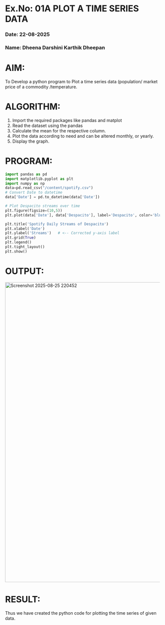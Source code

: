 # Ex.No: 01A PLOT A TIME SERIES DATA
###  Date: 22-08-2025
### Name: Dheena Darshini Karthik Dheepan

# AIM:
To Develop a python program to Plot a time series data (population/ market price of a commodity
/temperature.
# ALGORITHM:
1. Import the required packages like pandas and matplot
2. Read the dataset using the pandas
3. Calculate the mean for the respective column.
4. Plot the data according to need and can be altered monthly, or yearly.
5. Display the graph.
# PROGRAM:
```python
import pandas as pd
import matplotlib.pyplot as plt
import numpy as np
data=pd.read_csv("/content/spotify.csv")
# Convert Date to datetime
data['Date'] = pd.to_datetime(data['Date'])

# Plot Despacito streams over time
plt.figure(figsize=(10,5))
plt.plot(data['Date'], data['Despacito'], label='Despacito', color='blue')

plt.title('Spotify Daily Streams of Despacito')
plt.xlabel('Date')
plt.ylabel('Streams')   # <-- Corrected y-axis label
plt.grid(True)
plt.legend()
plt.tight_layout()
plt.show()
```

# OUTPUT:

<img width="1988" height="975" alt="Screenshot 2025-08-25 220452" src="https://github.com/user-attachments/assets/7d2360c2-b104-4a58-bb7c-cc731864122a" />





# RESULT:
Thus we have created the python code for plotting the time series of given data.

